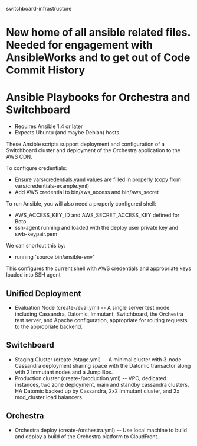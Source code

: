

switchboard-infrastructure


New home of all ansible related files. Needed for engagement with AnsibleWorks and to get out of Code Commit History
=======
# Ansible Playbooks for Orchestra and Switchboard

- Requires Ansible 1.4 or later
- Expects Ubuntu (and maybe Debian) hosts

These Ansible scripts support deployment and configuration of a
Switchboard cluster and deployment of the Orchestra application to the
AWS CDN.

To configure credentials:
- Ensure vars/credentials.yaml values are filled in properly (copy from vars/credentials-example.yml)
- Add AWS credential to bin/aws_access and bin/aws_secret

To run Ansible, you will also need a properly configured shell:
- AWS_ACCESS_KEY_ID and AWS_SECRET_ACCESS_KEY defined for Boto
- ssh-agent running and loaded with the deploy user private key and swb-keypair.pem

We can shortcut this by:
- running 'source bin/ansible-env'

This configures the current shell with AWS credentials and appropriate keys loaded into SSH agent

## Unified Deployment

- Evaluation Node (create-/eval.yml) -- A single server test mode including
Cassandra, Datomic, Immutant, Switchboard, the Orchestra test server,
and Apache configuration, appropriate for routing requests to the
appropriate backend.

## Switchboard

- Staging Cluster (create-/stage.yml) -- A minimal cluster with 3-node Cassandra deployment sharing space with the Datomic transactor along with 2 Immutant nodes and a Jump Box.
- Production cluster (create-/production.yml) -- VPC, dedicated instances, two zone deployment, main and standby cassandra clusters, HA Datomic backed up by Cassandra, 2x2 Immutant cluster, and 2x mod_cluster load balancers.

## Orchestra

- Orchestra deploy (create-/orchestra.yml) -- Use local machine to build and deploy a build of the Orchestra platform to CloudFront.
